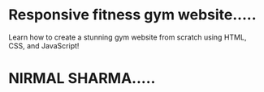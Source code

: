 # Responsive fitness gym website.....
Learn how to create a stunning gym website from scratch using HTML, CSS, and JavaScript!

# NIRMAL SHARMA.....
